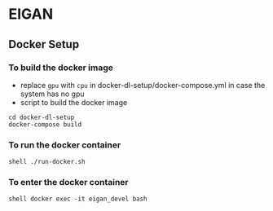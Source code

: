 # EIGAN

## Docker Setup

### To build the docker image
- replace `gpu` with `cpu` in docker-dl-setup/docker-compose.yml in case the system has no gpu
- script to build the docker image

```shell
cd docker-dl-setup
docker-compose build
```

### To run the docker container
`shell
./run-docker.sh
`

### To enter the docker container
`shell
docker exec -it eigan_devel bash
`
